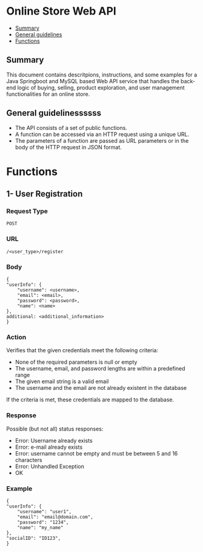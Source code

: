 # Online Store Web API

* [Summary](#summary)
* [General guidelines](#general-guidelines)
* [Functions](#functions)

## Summary
This document contains descritpions, instructions, and some examples for a Java Springboot and MySQL based Web API service that handles the back-end logic of buying, selling, product exploration, and user management functionalities for an online store.

## General guidelinessssss
* The API consists of a set of public functions.
* A function can be accessed via an HTTP request using a unique URL.
* The parameters of a function are passed as URL parameters or in the body of the HTTP request in JSON format.


# Functions
## 1- User Registration

### Request Type
    POST

### URL
    /<user_type>/register

### Body
    {
    "userInfo": {
        "username": <username>,
        "email": <email>,
        "password": <password>,
        "name": <name>
    },
    additional: <additional_information>
    }
### Action
Verifies that the given credentials meet the following criteria:
* None of the required parameters is null or empty
* The username, email, and password lengths are within a predefined range
* The given email string is a valid email
* The username and the email are not already existent in the database

If the criteria is met, these credentials are mapped to the database.

### Response
Possible (but not all) status responses:
* Error: Username already exists
* Error: e-mail already exists
* Error: username cannot be empty and must be between 5 and 16 characters
* Error: Unhandled Exception
* OK

### Example
    {
    "userInfo": {
        "username": "user1",
        "email": "email@domain.com",
        "password": "1234",
        "name": "my_name"
    },
    "socialID": "ID123",
    }
